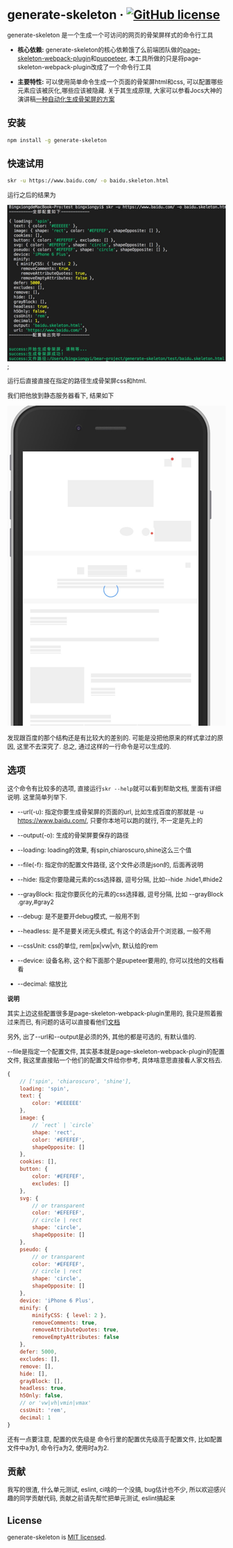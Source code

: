 # generate-skeleton &middot; [![GitHub license](https://img.shields.io/badge/license-MIT-blue.svg)](https://github.com/yibingxiong/generate-skeleton/blob/master/LICENSE)

generate-skeleton 是一个生成一个可访问的网页的骨架屏样式的命令行工具

- **核心依赖:** generate-skeleton的核心依赖饿了么前端团队做的[page-skeleton-webpack-plugin](https://github.com/ElemeFE/page-skeleton-webpack-plugin)和[puppeteer](https://github.com/GoogleChrome/puppeteer), 本工具所做的只是将page-skeleton-webpack-plugin改成了一个命令行工具

- **主要特性:** 可以使用简单命令生成一个页面的骨架屏html和css, 可以配置哪些元素应该被灰化,哪些应该被隐藏. 关于其生成原理, 大家可以参看Jocs大神的演讲稿[一种自动化生成骨架屏的方案](https://github.com/Jocs/jocs.github.io/issues/22)

## 安装

```bash
npm install -g generate-skeleton 
```

## 快速试用

```bash
skr -u https://www.baidu.com/ -o baidu.skeleton.html
```

运行之后的结果为

![运行效果](./docs/img/运行效果.jpg);

运行后直接直接在指定的路径生成骨架屏css和html.

我们把他放到静态服务器看下, 结果如下

![显示效果](./docs/img/显示效果.jpg)

发现跟百度的那个结构还是有比较大的差别的. 可能是没把他原来的样式拿过的原因, 这里不去深究了. 总之, 通过这样的一行命令是可以生成的.

## 选项

这个命令有比较多的选项, 直接运行`skr --help`就可以看到帮助文档, 里面有详细说明. 这里简单列举下.

- --url(-u): 指定你要生成骨架屏的页面的url, 比如生成百度的那就是 -u https://www.baidu.com/, 只要你本地可以跑的就行, 不一定是先上的

- --output(-o): 生成的骨架屏要保存的路径

- --loading: loading的效果, 有spin,chiaroscuro,shine这么三个值

- --file(-f): 指定你的配置文件路径, 这个文件必须是json的, 后面再说明

- --hide: 指定你要隐藏元素的css选择器, 逗号分隔, 比如--hide .hide1,#hide2

- --grayBlock: 指定你要灰化的元素的css选择器, 逗号分隔, 比如 --grayBlock .gray,#gray2

- --debug: 是不是要开debug模式, 一般用不到

- --headless: 是不是要关闭无头模式, 有这个的话会开个浏览器, 一般不用

- --cssUnit: css的单位, rem|px|vw|vh, 默认给的rem

- --device: 设备名称, 这个和下面那个是pupeteer要用的, 你可以找他的文档看看

- --decimal: 缩放比

**说明**

其实上边这些配置很多是page-skeleton-webpack-plugin里用的, 我只是照着搬过来而已, 有问题的话可以直接看他们[文档](https://github.com/ElemeFE/page-skeleton-webpack-plugin/blob/master/README.md)

另外, 出了--url和--output是必须的外, 其他的都是可选的, 有默认值的.

--file是指定一个配置文件, 其实基本就是page-skeleton-webpack-plugin的配置文件, 我这里直接贴一个他们的配置文件给你参考, 具体啥意思直接看人家文档去.

```javascript
{
    // ['spin', 'chiaroscuro', 'shine'],
    loading: 'spin',
    text: {
        color: '#EEEEEE'
    },
    image: {
        // `rect` | `circle`
        shape: 'rect',
        color: '#EFEFEF',
        shapeOpposite: []
    },
    cookies: [],
    button: {
        color: '#EFEFEF',
        excludes: []
    },
    svg: {
        // or transparent
        color: '#EFEFEF',
        // circle | rect
        shape: 'circle',
        shapeOpposite: []
    },
    pseudo: {
        // or transparent
        color: '#EFEFEF',
        // circle | rect
        shape: 'circle',
        shapeOpposite: []
    },
    device: 'iPhone 6 Plus',
    minify: {
        minifyCSS: { level: 2 },
        removeComments: true,
        removeAttributeQuotes: true,
        removeEmptyAttributes: false
    },
    defer: 5000,
    excludes: [],
    remove: [],
    hide: [],
    grayBlock: [],
    headless: true,
    h5Only: false,
    // or 'vw|vh|vmin|vmax'
    cssUnit: 'rem',
    decimal: 1
}
```

还有一点要注意, 配置的优先级是 命令行里的配置优先级高于配置文件, 比如配置文件中a为1, 命令行a为2, 使用时a为2.

## 贡献

我写的很渣, 什么单元测试, eslint, ci啥的一个没搞, bug估计也不少, 所以欢迎感兴趣的同学贡献代码, 贡献之前请先帮忙把单元测试, eslint搞起来

## License

generate-skeleton is [MIT licensed](./LICENSE).